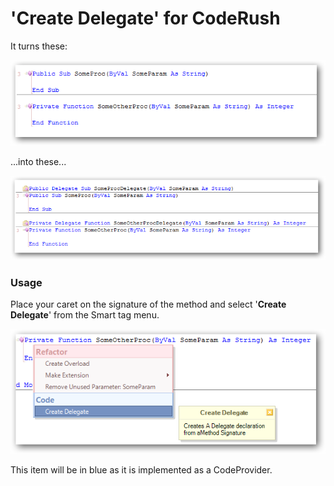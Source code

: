 # 'Create Delegate' for CodeRush #

It turns these:

![](Screenshots/Before.png)

...into these...

![](Screenshots/After.png)

### Usage ###
Place your caret on the signature of the method and select '**Create Delegate**' from the Smart tag menu. 

![](Screenshots/SmartTagMenu.png)

This item will be in blue as it is implemented as a CodeProvider.
